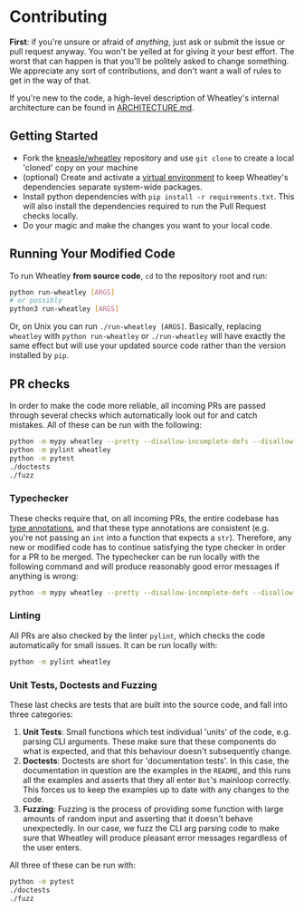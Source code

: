 # Contributing

**First**: if you're unsure or afraid of _anything_, just ask or submit the issue or pull request
anyway.  You won't be yelled at for giving it your best effort.  The worst that can happen is that
you'll be politely asked to change something.  We appreciate any sort of contributions, and don't
want a wall of rules to get in the way of that.

If you're new to the code, a high-level description of Wheatley's internal architecture can be found
in [ARCHITECTURE.md](https://github.com/kneasle/wheatley/blob/better-contributing/ARCHITECTURE.md).

## Getting Started

- Fork the [kneasle/wheatley](https://github.com/kneasle/wheatley/pull/) repository and use `git
  clone` to create a local 'cloned' copy on your machine
- (optional) Create and activate a
  [virtual environment](https://packaging.python.org/guides/installing-using-pip-and-virtual-environments/)
  to keep Wheatley's dependencies separate system-wide packages.
- Install python dependencies with `pip install -r requirements.txt`.  This will also install the
  dependencies required to run the Pull Request checks locally.
- Do your magic and make the changes you want to your local code.

## Running Your Modified Code

To run Wheatley **from source code**, `cd` to the repository root and run:

```bash
python run-wheatley [ARGS]
# or possibly
python3 run-wheatley [ARGS]
```

Or, on Unix you can run `./run-wheatley [ARGS]`.  Basically, replacing `wheatley` with
`python run-wheatley` or `./run-wheatley` will have exactly the same effect but will use your
updated source code rather than the version installed by `pip`.

## PR checks

In order to make the code more reliable, all incoming PRs are passed through several checks which
automatically look out for and catch mistakes.  All of these can be run with the following:

```bash
python -m mypy wheatley --pretty --disallow-incomplete-defs --disallow-untyped-defs
python -m pylint wheatley
python -m pytest
./doctests
./fuzz
```

### Typechecker

These checks require that, on all incoming PRs, the entire codebase has
[type annotations](https://docs.python.org/3/library/typing.html), and that these type annotations
are consistent (e.g. you're not passing an `int` into a function that expects a `str`).  Therefore,
any new or modified code has to continue satisfying the type checker in order for a PR to be merged.
The typechecker can be run locally with the following command and will produce reasonably good error
messages if anything is wrong:

```bash
python -m mypy wheatley --pretty --disallow-incomplete-defs --disallow-untyped-defs
```

### Linting

All PRs are also checked by the linter `pylint`, which checks the code automatically for small
issues.  It can be run locally with:

```bash
python -m pylint wheatley
```

### Unit Tests, Doctests and Fuzzing

These last checks are tests that are built into the source code, and fall into three categories:

1. **Unit Tests**: Small functions which test individual 'units' of the code, e.g. parsing CLI
   arguments.  These make sure that these components do what is expected, and that this behaviour
   doesn't subsequently change.
2. **Doctests**: Doctests are short for 'documentation tests'.  In this case, the documentation in
   question are the examples in the `README`, and this runs all the examples and asserts that they
   all enter `Bot`'s mainloop correctly.  This forces us to keep the examples up to date with any
   changes to the code.
3. **Fuzzing**: Fuzzing is the process of providing some function with large amounts of random input
   and asserting that it doesn't behave unexpectedly.  In our case, we fuzz the CLI arg parsing code
   to make sure that Wheatley will produce pleasant error messages regardless of the user enters.

All three of these can be run with:

```bash
python -m pytest
./doctests
./fuzz
```
